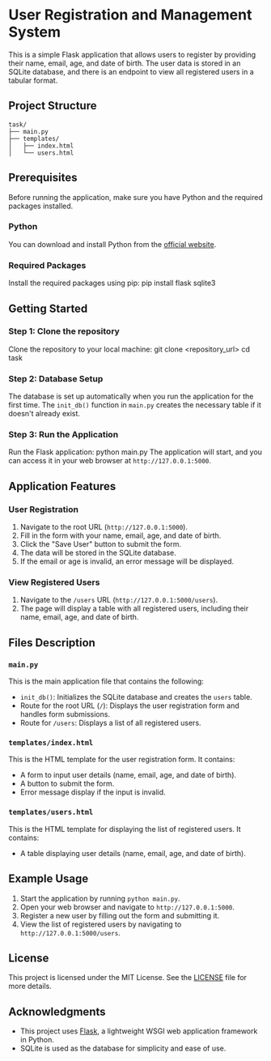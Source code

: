 # User Registration and Management System

This is a simple Flask application that allows users to register by providing their name, email, age, and date of birth. The user data is stored in an SQLite database, and there is an endpoint to view all registered users in a tabular format.
## Project Structure
```
task/
├── main.py
├── templates/
│   ├── index.html
│   └── users.html
```
## Prerequisites
Before running the application, make sure you have Python and the required packages installed.
### Python
You can download and install Python from the [official website](https://www.python.org/downloads/).

### Required Packages
Install the required packages using pip:
pip install flask sqlite3
## Getting Started

### Step 1: Clone the repository
Clone the repository to your local machine:
git clone <repository_url>
cd task
### Step 2: Database Setup
The database is set up automatically when you run the application for the first time. The `init_db()` function in `main.py` creates the necessary table if it doesn't already exist.
### Step 3: Run the Application
Run the Flask application:
python main.py
The application will start, and you can access it in your web browser at `http://127.0.0.1:5000`.
## Application Features
### User Registration
1. Navigate to the root URL (`http://127.0.0.1:5000`).
2. Fill in the form with your name, email, age, and date of birth.
3. Click the "Save User" button to submit the form.
4. The data will be stored in the SQLite database.
5. If the email or age is invalid, an error message will be displayed.

### View Registered Users
1. Navigate to the `/users` URL (`http://127.0.0.1:5000/users`).
2. The page will display a table with all registered users, including their name, email, age, and date of birth.
## Files Description
### `main.py`
This is the main application file that contains the following:
- `init_db()`: Initializes the SQLite database and creates the `users` table.
- Route for the root URL (`/`): Displays the user registration form and handles form submissions.
- Route for `/users`: Displays a list of all registered users.

### `templates/index.html`
This is the HTML template for the user registration form. It contains:
- A form to input user details (name, email, age, and date of birth).
- A button to submit the form.
- Error message display if the input is invalid.
### `templates/users.html`
This is the HTML template for displaying the list of registered users. It contains:
- A table displaying user details (name, email, age, and date of birth).

## Example Usage
1. Start the application by running `python main.py`.
2. Open your web browser and navigate to `http://127.0.0.1:5000`.
3. Register a new user by filling out the form and submitting it.
4. View the list of registered users by navigating to `http://127.0.0.1:5000/users`.
## License
This project is licensed under the MIT License. See the [LICENSE](LICENSE) file for more details.
## Acknowledgments

- This project uses [Flask](https://flask.palletsprojects.com/), a lightweight WSGI web application framework in Python.
- SQLite is used as the database for simplicity and ease of use.
